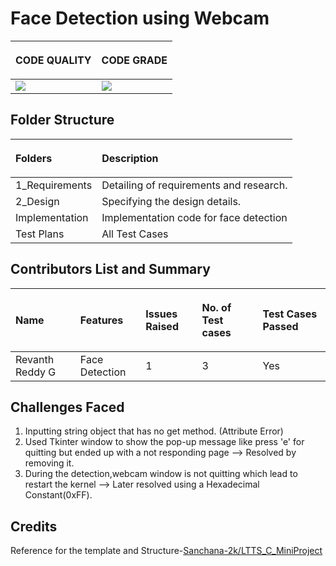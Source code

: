 ﻿# Face Detection using Webcam
|<p></p><p>**CODE QUALITY**</p>|<p></p><p>**CODE GRADE**</p>|
|:-|:-|
|![](https://www.code-inspector.com/project/26152/score/svg)|![](https://www.code-inspector.com/project/26152/status/svg)|
## Folder Structure
|<p>**Folders**</p> |<p>**Description**</p>|
|:-|:-|
|1\_Requirements|Detailing of requirements and research.|
|2\_Design|Specifying the design details.|
|Implementation|Implementation code for face detection |
|Test Plans|All Test Cases|
## Contributors List and Summary
|<p>**Name**</p>|<p>**Features**</p>|<p>**Issues Raised**</p>|<p>**No. of Test cases**</p>|<p>**Test Cases Passed**</p>|
|:-|:-|:-|:-|:-|
|Revanth Reddy G|Face Detection|1|3|Yes|
## Challenges Faced
1. Inputting string object that has no get method. (Attribute Error)
2. Used Tkinter window to show the pop-up message like press 'e' for quitting but ended up with a not responding page --> Resolved by removing it.
3. During the detection,webcam window is not quitting which lead to restart the kernel --> Later resolved using a Hexadecimal Constant(0xFF). 
## Credits
Reference for the template and Structure-[Sanchana-2k/LTTS_C_MiniProject](https://github.com/Sanchana-2k/LTTS_C_MiniProject)

